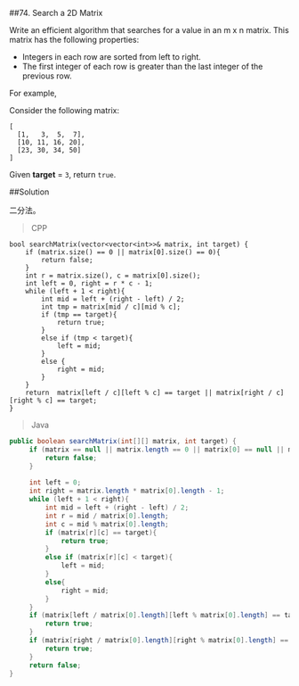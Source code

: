 ##74. Search a 2D Matrix

Write an efficient algorithm that searches for a value in an m x n matrix. This matrix has the following properties:

* Integers in each row are sorted from left to right.
* The first integer of each row is greater than the last integer of the previous row.

For example,

Consider the following matrix:

```
[
  [1,   3,  5,  7],
  [10, 11, 16, 20],
  [23, 30, 34, 50]
]
```

Given **target** = `3`, return `true`.

##Solution

二分法。

>CPP

```
bool searchMatrix(vector<vector<int>>& matrix, int target) {
    if (matrix.size() == 0 || matrix[0].size() == 0){
		return false;
	}
	int r = matrix.size(), c = matrix[0].size();
	int left = 0, right = r * c - 1;
	while (left + 1 < right){
		int mid = left + (right - left) / 2;
		int tmp = matrix[mid / c][mid % c];
		if (tmp == target){
			return true;
		}
		else if (tmp < target){
			left = mid;
		}
		else {
			right = mid;
		}
	}
	return  matrix[left / c][left % c] == target || matrix[right / c][right % c] == target;
}
```

>Java

```java
public boolean searchMatrix(int[][] matrix, int target) {
	 if (matrix == null || matrix.length == 0 || matrix[0] == null || matrix[0].length == 0){
		 return false;
	 }
	 
	 int left = 0;
	 int right = matrix.length * matrix[0].length - 1;
	 while (left + 1 < right){
		 int mid = left + (right - left) / 2;
		 int r = mid / matrix[0].length;
		 int c = mid % matrix[0].length;
		 if (matrix[r][c] == target){
			 return true;
		 }
		 else if (matrix[r][c] < target){
			 left = mid;
		 }
		 else{
			 right = mid;
		 }
	 }
	 if (matrix[left / matrix[0].length][left % matrix[0].length] == target){
		 return true;
	 }
	 if (matrix[right / matrix[0].length][right % matrix[0].length] == target){
		 return true;
	 }
	 return false;
}
```
